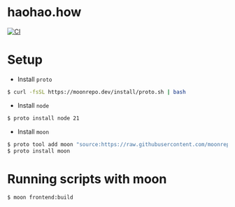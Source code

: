 # haohao.how

[![CI](https://github.com/bradleyayers/haohaohow/actions/workflows/ci.yml/badge.svg)](https://github.com/bradleyayers/haohaohow/actions/workflows/ci.yml)


# Setup
- Install `proto`
```sh
$ curl -fsSL https://moonrepo.dev/install/proto.sh | bash
```

- Install `node`
```sh
$ proto install node 21
```

- Install `moon`
```sh
$ proto tool add moon "source:https://raw.githubusercontent.com/moonrepo/moon/master/proto-plugin.toml"
$ proto install moon
```

# Running scripts with moon
```sh
$ moon frontend:build
```
